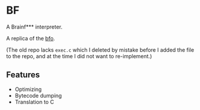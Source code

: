 # BF

A Brainf*** interpreter.

A replica of the [bfo](https://github.com/z-rui/bfo).

(The old repo lacks `exec.c` which I deleted by mistake before I
added the file to the repo, and at the time I did not want to re-implement.)

## Features

- Optimizing
- Bytecode dumping
- Translation to C
